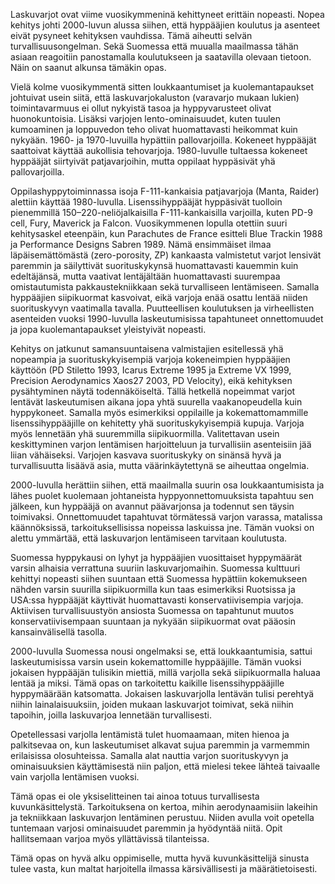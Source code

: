 Laskuvarjot ovat viime vuosikymmeninä kehittyneet erittäin nopeasti.
Nopea kehitys johti 2000-luvun alussa siihen, että hyppääjien koulutus
ja asenteet eivät pysyneet kehityksen vauhdissa. Tämä aiheutti selvän
turvallisuusongelman. Sekä Suomessa että muualla maailmassa tähän asiaan
reagoitiin panostamalla koulutukseen ja saatavilla olevaan tietoon. Näin
on saanut alkunsa tämäkin opas.

Vielä kolme vuosikymmentä sitten loukkaantumiset ja kuolemantapaukset
johtuivat usein siitä, että laskuvarjokaluston (varavarjo mukaan lukien)
toimintavarmuus ei ollut nykyistä tasoa ja hyppyvarusteet olivat
huonokuntoisia. Lisäksi varjojen lento-ominaisuudet, kuten tuulen
kumoaminen ja loppuvedon teho olivat huomattavasti heikommat kuin
nykyään. 1960- ja 1970-luvuilla hypättiin pallovarjoilla. Kokeneet
hyppääjät saattoivat käyttää aukollisia tehovarjoja. 1980-luvulle
tultaessa kokeneet hyppääjät siirtyivät patjavarjoihin, mutta oppilaat
hyppäsivät yhä pallovarjoilla.

Oppilashyppytoiminnassa isoja F-111-kankaisia patjavarjoja (Manta,
Raider) alettiin käyttää 1980-luvulla. Lisenssihyppääjät hyppäsivät
tuolloin pienemmillä 150–220-neliöjalkaisilla F-111-kankaisilla
varjoilla, kuten PD-9 cell, Fury, Maverick ja Falcon. Vuosikymmenen
lopulla otettiin suuri kehitysaskel eteenpäin, kun Parachutes de France
esitteli Blue Trackin 1988 ja Performance Designs Sabren 1989. Nämä
ensimmäiset ilmaa läpäisemättömästä (zero-porosity, ZP) kankaasta
valmistetut varjot lensivät paremmin ja säilyttivät suorituskykynsä
huomattavasti kauemmin kuin edeltäjänsä, mutta vaativat lentäjältään
huomattavasti suurempaa omistautumista pakkaustekniikkaan sekä
turvalliseen lentämiseen. Samalla hyppääjien siipikuormat kasvoivat,
eikä varjoja enää osattu lentää niiden suorituskyvyn vaatimalla tavalla.
Puutteellisen koulutuksen ja virheellisten asenteiden vuoksi
1990-luvulla laskeutumisissa tapahtuneet onnettomuudet ja jopa
kuolemantapaukset yleistyivät nopeasti.

Kehitys on jatkunut samansuuntaisena valmistajien esitellessä yhä
nopeampia ja suorituskykyisempiä varjoja kokeneimpien hyppääjien
käyttöön (PD Stiletto 1993, Icarus Extreme 1995 ja Extreme VX 1999,
Precision Aerodynamics Xaos27 2003, PD Velocity), eikä kehityksen
pysähtyminen näytä todennäköiseltä. Tällä hetkellä nopeimmat varjot
lentävät laskeutumisen aikana jopa yhtä suurella vaakanopeudella kuin
hyppykoneet. Samalla myös esimerkiksi oppilaille ja kokemattomammille
lisenssihyppääjille on kehitetty yhä suorituskykyisempiä kupuja. Varjoja
myös lennetään yhä suuremmilla siipikuormilla. Valitettavan usein
keskittyminen varjon lentämisen harjoitteluun ja turvallisiin
asenteisiin jää liian vähäiseksi. Varjojen kasvava suorituskyky on
sinänsä hyvä ja turvallisuutta lisäävä asia, mutta väärinkäytettynä se
aiheuttaa ongelmia.

2000-luvulla herättiin siihen, että maailmalla suurin osa
loukkaantumisista ja lähes puolet kuolemaan johtaneista
hyppyonnettomuuksista tapahtuu sen jälkeen, kun hyppääjä on avannut
päävarjonsa ja todennut sen täysin toimivaksi. Onnettomuudet tapahtuvat
törmätessä varjon varassa, matalissa käännöksissä, tarkoituksellisissa
nopeissa laskuissa jne. Tämän vuoksi on alettu ymmärtää, että
laskuvarjon lentämiseen tarvitaan koulutusta.

Suomessa hyppykausi on lyhyt ja hyppääjien vuosittaiset hyppymäärät
varsin alhaisia verrattuna suuriin laskuvarjomaihin. Suomessa kulttuuri
kehittyi nopeasti siihen suuntaan että Suomessa hypättiin kokemukseen
nähden varsin suurilla siipikuormilla kun taas esimerkiksi Ruotsissa ja
USA:ssa hyppääjät käyttivät huomattavasti konservatiivisempia varjoja.
Aktiivisen turvallisuustyön ansiosta Suomessa on tapahtunut muutos
konservatiivisempaan suuntaan ja nykyään siipikuormat ovat pääosin
kansainvälisellä tasolla.

2000-luvulla Suomessa nousi ongelmaksi se, että loukkaantumisia, sattui
laskeutumisissa varsin usein kokemattomille hyppääjille. Tämän vuoksi
jokaisen hyppääjän tulisikin miettiä, millä varjolla sekä siipikuormalla
haluaa lentää ja miksi. Tämä opas on tarkoitettu kaikille
lisenssihyppääjille hyppymäärään katsomatta. Jokaisen laskuvarjolla
lentävän tulisi perehtyä niihin lainalaisuuksiin, joiden mukaan
laskuvarjot toimivat, sekä niihin tapoihin, joilla laskuvarjoa lennetään
turvallisesti.

Opetellessasi varjolla lentämistä tulet huomaamaan, miten hienoa ja
palkitsevaa on, kun laskeutumiset alkavat sujua paremmin ja varmemmin
erilaisissa olosuhteissa. Samalla alat nauttia varjon suorituskyvyn ja
ominaisuuksien käyttämisestä niin paljon, että mielesi tekee lähteä
taivaalle vain varjolla lentämisen vuoksi.

Tämä opas ei ole yksiselitteinen tai ainoa totuus turvallisesta
kuvunkäsittelystä. Tarkoituksena on kertoa, mihin aerodynaamisiin
lakeihin ja tekniikkaan laskuvarjon lentäminen perustuu. Niiden avulla
voit opetella tuntemaan varjosi ominaisuudet paremmin ja hyödyntää
niitä. Opit hallitsemaan varjoa myös yllättävissä tilanteissa.

Tämä opas on hyvä alku oppimiselle, mutta hyvä kuvunkäsittelijä sinusta
tulee vasta, kun maltat harjoitella ilmassa kärsivällisesti ja
määrätietoisesti.
